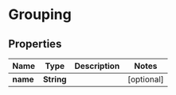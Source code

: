 
# Grouping

## Properties
Name | Type | Description | Notes
------------ | ------------- | ------------- | -------------
**name** | **String** |  |  [optional]



